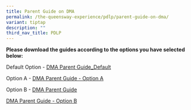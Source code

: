 ```yaml
---
title: Parent Guide on DMA
permalink: /the-queensway-experience/pdlp/parent-guide-on-dma/
variant: tiptap
description: ""
third_nav_title: PDLP
---
```

<p><strong>Please download the guides according to the options you have selected below:</strong>
</p>
<p>Default Option - <a href="/files/Parents_DMA_options_2025.pdf" rel="noopener nofollow" target="_blank">DMA Parent Guide_Default</a>
</p>
<p>Option A - <a href="/files/PDLP Resources/DMA Parent Guide v2 - Option A (Chrome OS).pdf" rel="noopener noreferrer nofollow" target="_blank">DMA Parent Guide - Option A</a>
</p>
<p>Option B - <a href="/files/Parents_DMA_options_2025.pdf" rel="noopener nofollow" target="_blank">DMA Parent Guide</a>
</p>
<p><a href="/files/PDLP Resources/DMA Parent Guide v2 - Option B (Chrome OS).pdf" rel="noopener noreferrer nofollow" target="_blank">DMA Parent Guide - Option B</a>
</p>
<p></p>